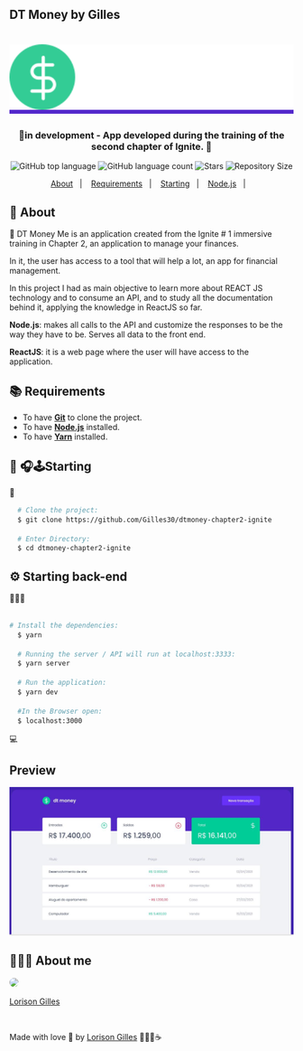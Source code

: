 ## DT Money by Gilles

<h1 align="center">
  <p align="center" style="background: #5429cc">
    <img alt="DTMoney" src="./public/logo.svg" width="1000px" />
  </p>

  <h3 align="center">
   🚧in development -  App developed during the training of the second chapter of Ignite. 🚧
  </h3>
  <p align="center">
     <img alt="GitHub top language" src="https://img.shields.io/github/languages/top/Gilles30/dtmoney-chapter2-ignite?color=1db954">
      <img alt="GitHub language count" src="https://img.shields.io/github/languages/count/Gilles30/dtmoney-chapter2-ignite?color=1db954">
      <img alt="Stars" src="https://img.shields.io/github/stars/Gilles30/dtmoney-chapter2-ignite?color=1db954">
      <img alt="Repository Size" src="https://img.shields.io/github/repo-size/Gilles30/dtmoney-chapter2-ignite?color=1db954">
  </p>
</h1>

<p align="center">
  <a href="#page_with_curl-sobre">About</a>&nbsp;&nbsp;&nbsp;|&nbsp;&nbsp;&nbsp;
  <a href="#books-requisitos">Requirements</a>&nbsp;&nbsp;&nbsp;|&nbsp;&nbsp;&nbsp;
  <a href="#rocket-começando">Starting</a>&nbsp;&nbsp;&nbsp;|&nbsp;&nbsp;&nbsp;
  <a href="#gear-iniciando-back-end">Node.js</a>&nbsp;&nbsp;&nbsp;|&nbsp;&nbsp;&nbsp;
</p>

## :page_with_curl: About

🚧 DT Money Me is an application created from the Ignite # 1 immersive training in Chapter 2, an application to manage your finances.

In it, the user has access to a tool that will help a lot, an app for financial management.

In this project I had as main objective to learn more about REACT JS technology and to consume an API, and to study all the documentation behind it, applying the knowledge in ReactJS so far.

**Node.js**: makes all calls to the API and customize the responses to be the way they have to be. Serves all data to the front end.

**ReactJS**: it is a web page where the user will have access to the application.

## :books: Requirements

- To have [**Git**](https://git-scm.com/) to clone the project.
- To have [**Node.js**](https://nodejs.org/en/) installed.
- To have [**Yarn**](https://classic.yarnpkg.com/pt-BR/docs/install/) installed.

## :rocket: 🎧🕹Starting

🚧

```bash
  # Clone the project:
  $ git clone https://github.com/Gilles30/dtmoney-chapter2-ignite

  # Enter Directory:
  $ cd dtmoney-chapter2-ignite
```

## :gear: Starting back-end

🚧🚧🚧

```bash

# Install the dependencies:
  $ yarn

  # Running the server / API will run at localhost:3333:
  $ yarn server

  # Run the application:
  $ yarn dev

  #In the Browser open:
  $ localhost:3000
```

:computer:

## Preview

<p size=3>
  <img src="./public/capa.jpg">
</p>

## 👨🏻‍🚀 About me

<a href="https://www.linkedin.com/in/lorison-gilles/">
 <img style="border-radius:50%" width="100px; "src="https://avatars.githubusercontent.com/u/54437398?s=460&u=72d88fd3a7e3a95041d7771f3a5e6ad7f33b8740&v=4"/>
 <p>Lorison Gilles</p>
</a>
<br>

Made with love 💜 by [Lorison Gilles](https://github.com/Gilles30) 🖖🏻👾☕
